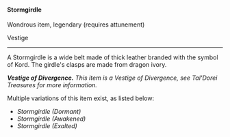 #### Stormgirdle

Wondrous item, legendary (requires attunement)

Vestige

---

A Stormgirdle is a wide belt made of thick leather branded with the symbol of Kord. The girdle's clasps are made from dragon ivory.

***Vestige of Divergence.*** *This item is a Vestige of Divergence, see *Tal'Dorei Treasures* for more information.*

Multiple variations of this item exist, as listed below:

- *Stormgirdle (Dormant)*
- *Stormgirdle (Awakened)*
- *Stormgirdle (Exalted)*